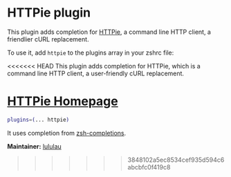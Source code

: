 # HTTPie plugin

This plugin adds completion for [HTTPie](https://httpie.org), a command line HTTP
client, a friendlier cURL replacement.

To use it, add `httpie` to the plugins array in your zshrc file:

<<<<<<< HEAD
This plugin adds completion for HTTPie, which is a command line HTTP client, a user-friendly cURL replacement.

[HTTPie Homepage](https://httpie.org)
=======
```zsh
plugins=(... httpie)
```

It uses completion from [zsh-completions](https://github.com/zsh-users/zsh-completions).


**Maintainer:** [lululau](https://github.com/lululau)
>>>>>>> 3848102a5ec8534cef935d594c6abcbfc0f419c8
